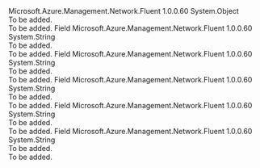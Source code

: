 <Type Name="IkeEncryption" FullName="Microsoft.Azure.Management.Network.Fluent.Models.IkeEncryption">
  <TypeSignature Language="C#" Value="public static class IkeEncryption" />
  <TypeSignature Language="ILAsm" Value=".class public auto ansi abstract sealed beforefieldinit IkeEncryption extends System.Object" />
  <TypeSignature Language="DocId" Value="T:Microsoft.Azure.Management.Network.Fluent.Models.IkeEncryption" />
  <TypeSignature Language="VB.NET" Value="Public Class IkeEncryption" />
  <TypeSignature Language="F#" Value="type IkeEncryption = class" />
  <AssemblyInfo>
    <AssemblyName>Microsoft.Azure.Management.Network.Fluent</AssemblyName>
    <AssemblyVersion>1.0.0.60</AssemblyVersion>
  </AssemblyInfo>
  <Base>
    <BaseTypeName>System.Object</BaseTypeName>
  </Base>
  <Interfaces />
  <Docs>
    <summary>To be added.</summary>
    <remarks>To be added.</remarks>
  </Docs>
  <Members>
    <Member MemberName="AES128">
      <MemberSignature Language="C#" Value="public const string AES128;" />
      <MemberSignature Language="ILAsm" Value=".field public static literal string AES128" />
      <MemberSignature Language="DocId" Value="F:Microsoft.Azure.Management.Network.Fluent.Models.IkeEncryption.AES128" />
      <MemberSignature Language="VB.NET" Value="Public Const AES128 As String " />
      <MemberSignature Language="F#" Value="val mutable AES128 : string" Usage="Microsoft.Azure.Management.Network.Fluent.Models.IkeEncryption.AES128" />
      <MemberType>Field</MemberType>
      <AssemblyInfo>
        <AssemblyName>Microsoft.Azure.Management.Network.Fluent</AssemblyName>
        <AssemblyVersion>1.0.0.60</AssemblyVersion>
      </AssemblyInfo>
      <ReturnValue>
        <ReturnType>System.String</ReturnType>
      </ReturnValue>
      <Docs>
        <summary>To be added.</summary>
        <remarks>To be added.</remarks>
      </Docs>
    </Member>
    <Member MemberName="AES192">
      <MemberSignature Language="C#" Value="public const string AES192;" />
      <MemberSignature Language="ILAsm" Value=".field public static literal string AES192" />
      <MemberSignature Language="DocId" Value="F:Microsoft.Azure.Management.Network.Fluent.Models.IkeEncryption.AES192" />
      <MemberSignature Language="VB.NET" Value="Public Const AES192 As String " />
      <MemberSignature Language="F#" Value="val mutable AES192 : string" Usage="Microsoft.Azure.Management.Network.Fluent.Models.IkeEncryption.AES192" />
      <MemberType>Field</MemberType>
      <AssemblyInfo>
        <AssemblyName>Microsoft.Azure.Management.Network.Fluent</AssemblyName>
        <AssemblyVersion>1.0.0.60</AssemblyVersion>
      </AssemblyInfo>
      <ReturnValue>
        <ReturnType>System.String</ReturnType>
      </ReturnValue>
      <Docs>
        <summary>To be added.</summary>
        <remarks>To be added.</remarks>
      </Docs>
    </Member>
    <Member MemberName="AES256">
      <MemberSignature Language="C#" Value="public const string AES256;" />
      <MemberSignature Language="ILAsm" Value=".field public static literal string AES256" />
      <MemberSignature Language="DocId" Value="F:Microsoft.Azure.Management.Network.Fluent.Models.IkeEncryption.AES256" />
      <MemberSignature Language="VB.NET" Value="Public Const AES256 As String " />
      <MemberSignature Language="F#" Value="val mutable AES256 : string" Usage="Microsoft.Azure.Management.Network.Fluent.Models.IkeEncryption.AES256" />
      <MemberType>Field</MemberType>
      <AssemblyInfo>
        <AssemblyName>Microsoft.Azure.Management.Network.Fluent</AssemblyName>
        <AssemblyVersion>1.0.0.60</AssemblyVersion>
      </AssemblyInfo>
      <ReturnValue>
        <ReturnType>System.String</ReturnType>
      </ReturnValue>
      <Docs>
        <summary>To be added.</summary>
        <remarks>To be added.</remarks>
      </Docs>
    </Member>
    <Member MemberName="DES">
      <MemberSignature Language="C#" Value="public const string DES;" />
      <MemberSignature Language="ILAsm" Value=".field public static literal string DES" />
      <MemberSignature Language="DocId" Value="F:Microsoft.Azure.Management.Network.Fluent.Models.IkeEncryption.DES" />
      <MemberSignature Language="VB.NET" Value="Public Const DES As String " />
      <MemberSignature Language="F#" Value="val mutable DES : string" Usage="Microsoft.Azure.Management.Network.Fluent.Models.IkeEncryption.DES" />
      <MemberType>Field</MemberType>
      <AssemblyInfo>
        <AssemblyName>Microsoft.Azure.Management.Network.Fluent</AssemblyName>
        <AssemblyVersion>1.0.0.60</AssemblyVersion>
      </AssemblyInfo>
      <ReturnValue>
        <ReturnType>System.String</ReturnType>
      </ReturnValue>
      <Docs>
        <summary>To be added.</summary>
        <remarks>To be added.</remarks>
      </Docs>
    </Member>
    <Member MemberName="DES3">
      <MemberSignature Language="C#" Value="public const string DES3;" />
      <MemberSignature Language="ILAsm" Value=".field public static literal string DES3" />
      <MemberSignature Language="DocId" Value="F:Microsoft.Azure.Management.Network.Fluent.Models.IkeEncryption.DES3" />
      <MemberSignature Language="VB.NET" Value="Public Const DES3 As String " />
      <MemberSignature Language="F#" Value="val mutable DES3 : string" Usage="Microsoft.Azure.Management.Network.Fluent.Models.IkeEncryption.DES3" />
      <MemberType>Field</MemberType>
      <AssemblyInfo>
        <AssemblyName>Microsoft.Azure.Management.Network.Fluent</AssemblyName>
        <AssemblyVersion>1.0.0.60</AssemblyVersion>
      </AssemblyInfo>
      <ReturnValue>
        <ReturnType>System.String</ReturnType>
      </ReturnValue>
      <Docs>
        <summary>To be added.</summary>
        <remarks>To be added.</remarks>
      </Docs>
    </Member>
  </Members>
</Type>